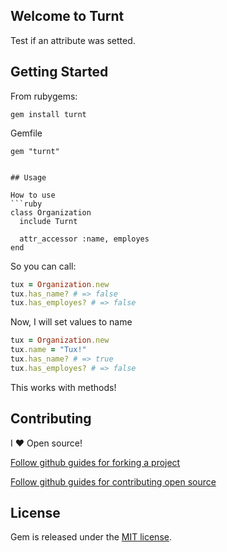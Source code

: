 ## Welcome to Turnt

Test if an attribute was setted.

## Getting Started

From rubygems:

```
gem install turnt
```

Gemfile

```
gem "turnt"


## Usage

How to use
```ruby
class Organization
  include Turnt

  attr_accessor :name, employes
end
```

So you can call:

```ruby
tux = Organization.new
tux.has_name? # => false
tux.has_employes? # => false
```

Now, I will set values to name

```ruby
tux = Organization.new
tux.name = "Tux!"
tux.has_name? # => true
tux.has_employes? # => false
```
This works with methods!

## Contributing

I :heart: Open source!

[Follow github guides for forking a project](https://guides.github.com/activities/forking/)

[Follow github guides for contributing open source](https://guides.github.com/activities/contributing-to-open-source/#contributing)

## License

Gem is released under the [MIT license](http://opensource.org/licenses/MIT).
